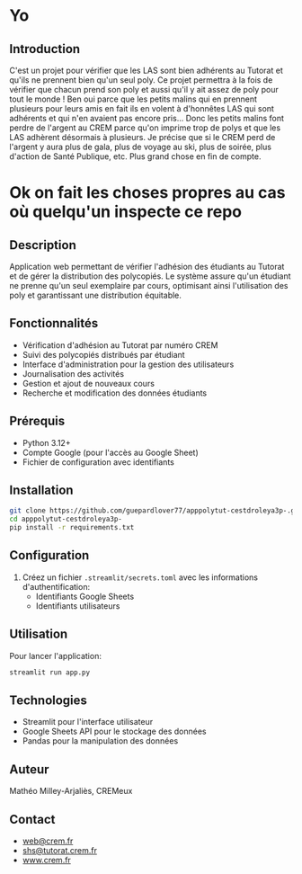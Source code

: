 # Yo
## Introduction
C'est un projet pour vérifier que les LAS sont bien adhérents au Tutorat et qu'ils ne prennent bien qu'un seul poly.
Ce projet permettra à la fois de vérifier que chacun prend son poly et aussi qu'il y ait assez de poly pour tout le monde ! Ben oui parce que les petits malins qui en prennent plusieurs pour leurs amis en fait ils en volent à d'honnêtes LAS qui sont adhérents et qui n'en avaient pas encore pris...
Donc les petits malins font perdre de l'argent au CREM parce qu'on imprime trop de polys et que les LAS adhèrent désormais à plusieurs.
Je précise que si le CREM perd de l'argent y aura plus de gala, plus de voyage au ski, plus de soirée, plus d'action de Santé Publique, etc. Plus grand chose en fin de compte.

# Ok on fait les choses propres au cas où quelqu'un inspecte ce repo
## Description
Application web permettant de vérifier l'adhésion des étudiants au Tutorat et de gérer la distribution des polycopiés. Le système assure qu'un étudiant ne prenne qu'un seul exemplaire par cours, optimisant ainsi l'utilisation des poly et garantissant une distribution équitable.

## Fonctionnalités
- Vérification d'adhésion au Tutorat par numéro CREM
- Suivi des polycopiés distribués par étudiant
- Interface d'administration pour la gestion des utilisateurs
- Journalisation des activités
- Gestion et ajout de nouveaux cours
- Recherche et modification des données étudiants

## Prérequis
- Python 3.12+
- Compte Google (pour l'accès au Google Sheet)
- Fichier de configuration avec identifiants

## Installation

```bash
git clone https://github.com/guepardlover77/apppolytut-cestdroleya3p-.git
cd apppolytut-cestdroleya3p-
pip install -r requirements.txt
```

## Configuration
1. Créez un fichier `.streamlit/secrets.toml` avec les informations d'authentification:
   - Identifiants Google Sheets
   - Identifiants utilisateurs

## Utilisation
Pour lancer l'application:
```bash
streamlit run app.py
```

## Technologies
- Streamlit pour l'interface utilisateur
- Google Sheets API pour le stockage des données
- Pandas pour la manipulation des données

## Auteur
Mathéo Milley-Arjaliès, CREMeux

## Contact
- [web@crem.fr](MAILTO:web@crem.fr)
- [shs@tutorat.crem.fr](MAILTO:shs@tutorat.crem.fr)
- www.crem.fr
